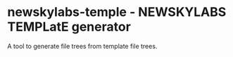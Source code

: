 
# newskylabs-temple - NEWSKYLABS TEMPLatE generator

A tool to generate file trees from template file trees.

